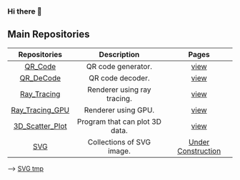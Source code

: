 ### Hi there 👋


## Main Repositories
| Repositories | Description | Pages |
|:-:|:-:|:-:|
| [QR_Code](https://github.com/KTechi/QR_Code) | QR code generator. | [view](https://KTechi.github.io/QR_Code/) |
| [QR_DeCode](https://github.com/KTechi/QR_DeCode) | QR code decoder. | [view](https://KTechi.github.io/QR_DeCode/) |
| [Ray_Tracing](https://github.com/KTechi/Ray_Tracing) | Renderer using ray tracing. | [view](https://KTechi.github.io/Ray_Tracing/) |
| [Ray_Tracing_GPU](https://github.com/KTechi/Ray_Tracing_GPU) | Renderer using GPU. | [view](https://KTechi.github.io/Ray_Tracing_GPU/) |
| [3D_Scatter_Plot](https://github.com/KTechi/3D_Scatter_Plot) | Program that can plot 3D data. | [view](https://KTechi.github.io/3D_Scatter_Plot/) |
| [SVG]() | Collections of SVG image. | [Under Construction]() |

--> [SVG tmp](https://github.com/KTechi/SVG-Collections)

<!--
**KTechi/KTechi** is a ✨ _special_ ✨ repository because its `README.md` (this file) appears on your GitHub profile.

Here are some ideas to get you started:

- 🔭 I’m currently working on ...
- 🌱 I’m currently learning ...
- 👯 I’m looking to collaborate on ...
- 🤔 I’m looking for help with ...
- 💬 Ask me about ...
- 📫 How to reach me: ...
- 😄 Pronouns: ...
- ⚡ Fun fact: ...
-->
